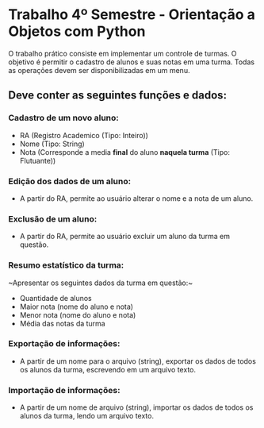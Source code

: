 # Trabalho 4º Semestre - Orientação a Objetos com Python 

O trabalho prático consiste em implementar um controle de turmas. O objetivo é
permitir o cadastro de alunos e suas notas em uma turma. Todas as operações devem ser
disponibilizadas em um menu.

## Deve conter as seguintes funções e dados:

### Cadastro de um novo aluno:
- RA (Registro Academico (Tipo: Inteiro))
- Nome (Tipo: String)
- Nota (Corresponde a media **final** do aluno **naquela turma** (Tipo: Flutuante))

### Edição dos dados de um aluno:
- A partir do RA, permite ao usuário alterar o nome e a nota de um aluno.

### Exclusão de um aluno:
- A partir do RA, permite ao usuário excluir um aluno da turma em questão.

### Resumo estatístico da turma:
~Apresentar os seguintes dados da turma em questão:~
- Quantidade de alunos
- Maior nota (nome do aluno e nota)
- Menor nota (nome do aluno e nota)
- Média das notas da turma

### Exportação de informações:
- A partir de um nome para o arquivo (string), exportar os dados de todos os alunos da turma, escrevendo em um arquivo texto.

### Importação de informações:
- A partir de um nome de arquivo (string), importar os dados de todos os alunos da turma, lendo um arquivo texto.
